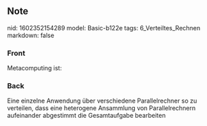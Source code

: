 ## Note
nid: 1602352154289
model: Basic-b122e
tags: 6_Verteiltes_Rechnen
markdown: false

### Front
Metacomputing ist:

### Back
Eine einzelne Anwendung über verschiedene Parallelrechner so zu verteilen, dass eine heterogene Ansammlung von Parallelrechnern aufeinander abgestimmt die Gesamtaufgabe bearbeiten
